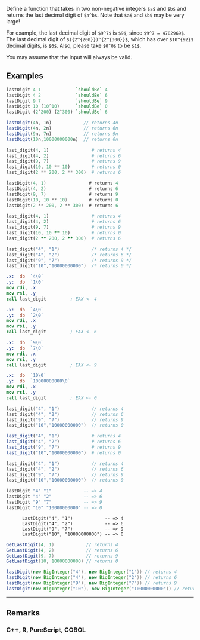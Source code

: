 Define a function that takes in two non-negative integers `$a$` and `$b$` and returns the last decimal digit of `$a^b$`. Note that `$a$` and `$b$` may be very large!

For example, the last decimal digit of `$9^7$` is `$9$`, since `$9^7 = 4782969$`.  The last decimal digit of `$({2^{200}})^{2^{300}}$`, which has over `$10^{92}$` decimal digits, is `$6$`.  Also, please take `$0^0$` to be `$1$`.

You may assume that the input will always be valid.

## Examples

```haskell
lastDigit 4 1             `shouldBe` 4
lastDigit 4 2             `shouldBe` 6
lastDigit 9 7             `shouldBe` 9
lastDigit 10 (10^10)      `shouldBe` 0
lastDigit (2^200) (2^300) `shouldBe` 6
```
```javascript
lastDigit(4n, 1n)            // returns 4n
lastDigit(4n, 2n)            // returns 6n
lastDigit(9n, 7n)            // returns 9n  
lastDigit(10n,10000000000n)  // returns 0n
```
```python
last_digit(4, 1)                # returns 4
last_digit(4, 2)                # returns 6
last_digit(9, 7)                # returns 9
last_digit(10, 10 ** 10)        # returns 0
last_digit(2 ** 200, 2 ** 300)  # returns 6
```
```kotlin
lastDigit(4, 1)                # returns 4
lastDigit(4, 2)                # returns 6
lastDigit(9, 7)                # returns 9
lastDigit(10, 10 ** 10)        # returns 0
lastDigit(2 ** 200, 2 ** 300)  # returns 6
```
```ruby
last_digit(4, 1)                # returns 4
last_digit(4, 2)                # returns 6
last_digit(9, 7)                # returns 9
last_digit(10, 10 ** 10)        # returns 0
last_digit(2 ** 200, 2 ** 300)  # returns 6
```
```c
last_digit("4", "1")            /* returns 4 */
last_digit("4", "2")            /* returns 6 */
last_digit("9", "7")            /* returns 9 */ 
last_digit("10","10000000000")  /* returns 0 */
```
```nasm
.x:  db  `4\0`
.y:  db  `1\0`
mov rdi, .x
mov rsi, .y
call last_digit         ; EAX <- 4

.x:  db  `4\0`
.y:  db  `2\0`
mov rdi, .x
mov rsi, .y
call last_digit         ; EAX <- 6

.x:  db  `9\0`
.y:  db  `7\0`
mov rdi, .x
mov rsi, .y
call last_digit         ; EAX <- 9

.x:  db  `10\0`
.y:  db  `10000000000\0`
mov rdi, .x
mov rsi, .y
call last_digit         ; EAX <- 0
```
```cpp
last_digit("4", "1")            // returns 4
last_digit("4", "2")            // returns 6
last_digit("9", "7")            // returns 9    
last_digit("10","10000000000")  // returns 0
```
```r
last_digit("4", "1")            # returns 4
last_digit("4", "2")            # returns 6
last_digit("9", "7")            # returns 9    
last_digit("10","10000000000")  # returns 0
```
```rust
last_digit("4", "1")            // returns 4
last_digit("4", "2")            // returns 6
last_digit("9", "7")            // returns 9    
last_digit("10","10000000000")  // returns 0
```
```purescript
lastDigit "4" "1"            -- => 4
lastDigit "4" "2"            -- => 6
lastDigit "9" "7"            -- => 9
lastDigit "10" "10000000000" -- => 0
```
```cobol
      LastDigit("4", "1")            -- => 4
      LastDigit("4", "2")            -- => 6
      LastDigit("9", "7")            -- => 9
      LastDigit("10", "10000000000") -- => 0
```
```csharp
GetLastDigit(4, 1)            // returns 4
GetLastDigit(4, 2)            // returns 6
GetLastDigit(9, 7)            // returns 9    
GetLastDigit(10, 10000000000) // returns 0
```
```java
lastDigit(new BigInteger("4"), new BigInteger("1")) // returns 4
lastDigit(new BigInteger("4"), new BigInteger("2")) // returns 6
lastDigit(new BigInteger("9"), new BigInteger("7")) // returns 9
lastDigit(new BigInteger("10"), new BigInteger("10000000000")) // returns 0
```

___

## Remarks

### C++, R, PureScript, COBOL